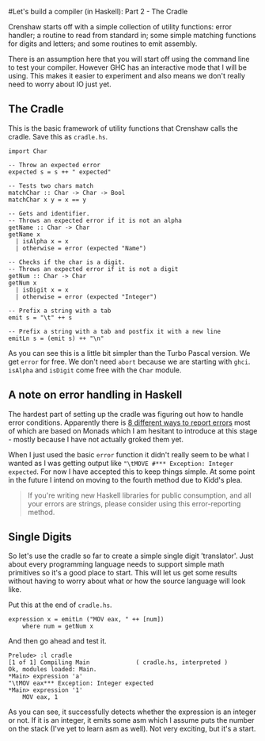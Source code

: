 #Let's build a compiler (in Haskell): Part 2 - The Cradle

Crenshaw starts off with a simple collection of utility functions: error handler; a routine to read from standard in; some simple matching functions for digits and letters; and some routines to emit assembly.  

There is an assumption here that you will start off using the command line to test your compiler.  However GHC has an interactive mode that I will be using.  This makes it easier to experiment and also means we don't really need to worry about IO just yet.

## The Cradle

This is the basic framework of utility functions that  Crenshaw calls the cradle.  Save this as `cradle.hs`.

    import Char

    -- Throw an expected error
    expected s = s ++ " expected"
    
    -- Tests two chars match
    matchChar :: Char -> Char -> Bool 
    matchChar x y = x == y
    
    -- Gets and identifier.
    -- Throws an expected error if it is not an alpha
    getName :: Char -> Char
    getName x 
      | isAlpha x = x
      | otherwise = error (expected "Name")
    
    -- Checks if the char is a digit.
    -- Throws an expected error if it is not a digit
    getNum :: Char -> Char
    getNum x 
      | isDigit x = x
      | otherwise = error (expected "Integer")
    
    -- Prefix a string with a tab
    emit s = "\t" ++ s
    
    -- Prefix a string with a tab and postfix it with a new line
    emitLn s = (emit s) ++ "\n"

As you can see this is a little bit simpler than the Turbo Pascal version.  We get `error` for free.  We don't need `abort` because we are starting with `ghci`.  `isAlpha` and `isDigit` come free with the `Char` module. 

## A note on error handling in Haskell

The hardest part of setting up the cradle was figuring out how to handle error conditions.  Apparently there is [8 different ways to report errors](http://www.randomhacks.net/articles/2007/03/10/haskell-8-ways-to-report-errors) most of which are based on Monads which I am hesitant to introduce at this stage - mostly because I have not actually groked them yet.

When I just used the basic `error` function it didn't really seem to be what I wanted as I was getting output like `"\tMOVE #*** Exception: Integer expected`. For now I have accepted this to keep things simple. At some point in the future I intend on moving to the fourth method due to Kidd's plea.

> If you're writing new Haskell libraries for public consumption, and all your errors are strings, please consider using this error-reporting method.

## Single Digits

So let's use the cradle so far to create a simple single digit 'translator'.  Just about every programming language needs to support simple math primitives so it's a good place to start.  This will let us get some results without having to worry about what or how the source language will look like.

Put this at the end of `cradle.hs`.

    expression x = emitLn ("MOV eax, " ++ [num])
        where num = getNum x

And then go ahead and test it.

    Prelude> :l cradle
    [1 of 1] Compiling Main             ( cradle.hs, interpreted )
    Ok, modules loaded: Main.
    *Main> expression 'a'
    "\tMOV eax*** Exception: Integer expected
    *Main> expression '1'
        MOV eax, 1


As you can see, it successfully detects whether the expression is an integer or not. If it is an integer, it emits some asm which I assume puts the number on the stack (I've yet to learn asm as well). Not very exciting, but it's a start. 

